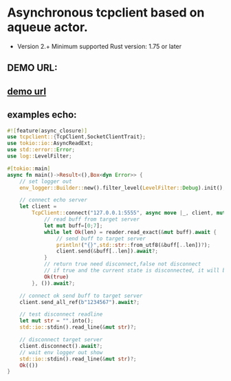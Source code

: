 # Asynchronous tcpclient based on aqueue actor.

* Version 2.+ Minimum supported Rust version: 1.75 or later

## DEMO URL:
## [demo url][https://github.com/luyikk/tcp_server/tree/master/examples]



## examples echo:
```rust
#![feature(async_closure)]
use tcpclient::{TcpClient,SocketClientTrait};
use tokio::io::AsyncReadExt;
use std::error::Error;
use log::LevelFilter;

#[tokio::main]
async fn main()->Result<(),Box<dyn Error>> {
    // set logger out
    env_logger::Builder::new().filter_level(LevelFilter::Debug).init();

    // connect echo server
    let client =
        TcpClient::connect("127.0.0.1:5555", async move |_, client, mut reader| {
            // read buff from target server
            let mut buff=[0;7];
            while let Ok(len) = reader.read_exact(&mut buff).await {
                // send buff to target server
                println!("{}",std::str::from_utf8(&buff[..len])?);
                client.send(&buff[..len]).await?;
            }
            // return true need disconnect,false not disconnect
            // if true and the current state is disconnected, it will be ignored.
            Ok(true)
        }, ()).await?;

    // connect ok send buff to target server
    client.send_all_ref(b"1234567").await?;

    // test disconnect readline 
    let mut str = "".into();
    std::io::stdin().read_line(&mut str)?;

    // disconnect target server
    client.disconnect().await?;
    // wait env logger out show
    std::io::stdin().read_line(&mut str)?;
    Ok(())
}
```


[https://github.com/luyikk/tcp_server/tree/master/examples]: https://github.com/luyikk/tcp_server/tree/master/examples

